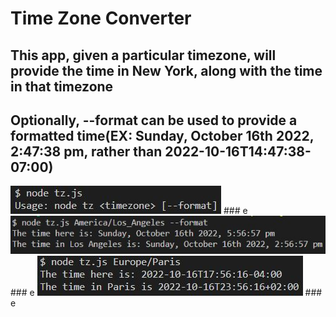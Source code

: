 # Time Zone Converter
## This app, given a particular timezone, will provide the time in New York, along with the time in that timezone
## Optionally, --format can be used to provide a formatted time(EX: Sunday, October 16th 2022, 2:47:38 pm, rather than 2022-10-16T14:47:38-07:00)
<img title="usage" alt="Usage of tz.js" src="/img/usage.jpg">
### e
<img title="format" alt="Example of unformatted tz.js" src="/img/format.jpg">
### e
<img title="noformat" alt="Example of formatted tz.js" src="/img/noformat.jpg">
### e

